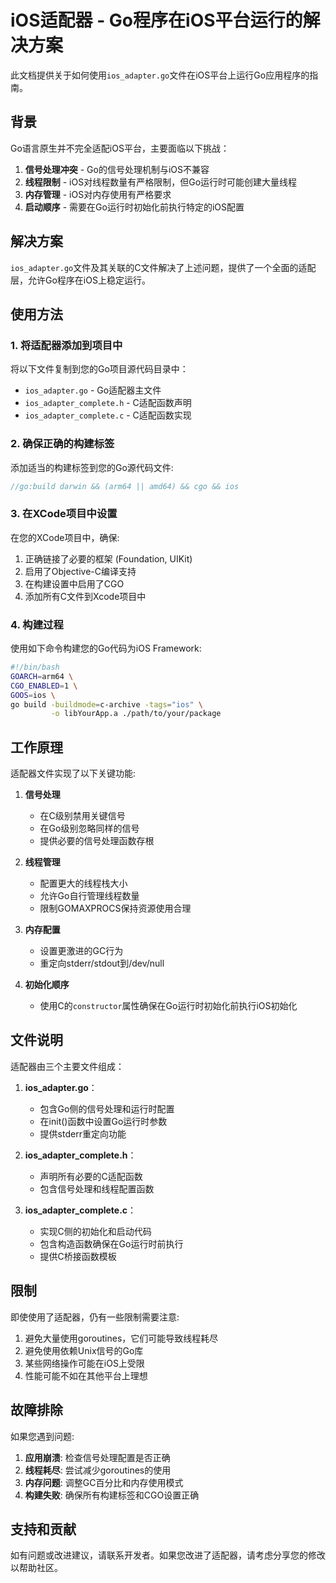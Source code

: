 # iOS适配器 - Go程序在iOS平台运行的解决方案

此文档提供关于如何使用`ios_adapter.go`文件在iOS平台上运行Go应用程序的指南。

## 背景

Go语言原生并不完全适配iOS平台，主要面临以下挑战：

1. **信号处理冲突** - Go的信号处理机制与iOS不兼容
2. **线程限制** - iOS对线程数量有严格限制，但Go运行时可能创建大量线程
3. **内存管理** - iOS对内存使用有严格要求
4. **启动顺序** - 需要在Go运行时初始化前执行特定的iOS配置

## 解决方案

`ios_adapter.go`文件及其关联的C文件解决了上述问题，提供了一个全面的适配层，允许Go程序在iOS上稳定运行。

## 使用方法

### 1. 将适配器添加到项目中

将以下文件复制到您的Go项目源代码目录中：

- `ios_adapter.go` - Go适配器主文件
- `ios_adapter_complete.h` - C适配函数声明
- `ios_adapter_complete.c` - C适配函数实现

### 2. 确保正确的构建标签

添加适当的构建标签到您的Go源代码文件:

```go
//go:build darwin && (arm64 || amd64) && cgo && ios
```

### 3. 在XCode项目中设置

在您的XCode项目中，确保:

1. 正确链接了必要的框架 (Foundation, UIKit)
2. 启用了Objective-C编译支持
3. 在构建设置中启用了CGO
4. 添加所有C文件到Xcode项目中

### 4. 构建过程

使用如下命令构建您的Go代码为iOS Framework:

```bash
#!/bin/bash
GOARCH=arm64 \
CGO_ENABLED=1 \
GOOS=ios \
go build -buildmode=c-archive -tags="ios" \
         -o libYourApp.a ./path/to/your/package
```

## 工作原理

适配器文件实现了以下关键功能:

1. **信号处理**
   - 在C级别禁用关键信号
   - 在Go级别忽略同样的信号
   - 提供必要的信号处理函数存根

2. **线程管理**
   - 配置更大的线程栈大小
   - 允许Go自行管理线程数量
   - 限制GOMAXPROCS保持资源使用合理

3. **内存配置**
   - 设置更激进的GC行为
   - 重定向stderr/stdout到/dev/null

4. **初始化顺序**
   - 使用C的`constructor`属性确保在Go运行时初始化前执行iOS初始化

## 文件说明

适配器由三个主要文件组成：

1. **ios_adapter.go**：
   - 包含Go侧的信号处理和运行时配置
   - 在init()函数中设置Go运行时参数
   - 提供stderr重定向功能

2. **ios_adapter_complete.h**：
   - 声明所有必要的C适配函数
   - 包含信号处理和线程配置函数

3. **ios_adapter_complete.c**：
   - 实现C侧的初始化和启动代码
   - 包含构造函数确保在Go运行时前执行
   - 提供C桥接函数模板

## 限制

即使使用了适配器，仍有一些限制需要注意:

1. 避免大量使用goroutines，它们可能导致线程耗尽
2. 避免使用依赖Unix信号的Go库
3. 某些网络操作可能在iOS上受限
4. 性能可能不如在其他平台上理想

## 故障排除

如果您遇到问题:

1. **应用崩溃**: 检查信号处理配置是否正确
2. **线程耗尽**: 尝试减少goroutines的使用
3. **内存问题**: 调整GC百分比和内存使用模式
4. **构建失败**: 确保所有构建标签和CGO设置正确

## 支持和贡献

如有问题或改进建议，请联系开发者。如果您改进了适配器，请考虑分享您的修改以帮助社区。

